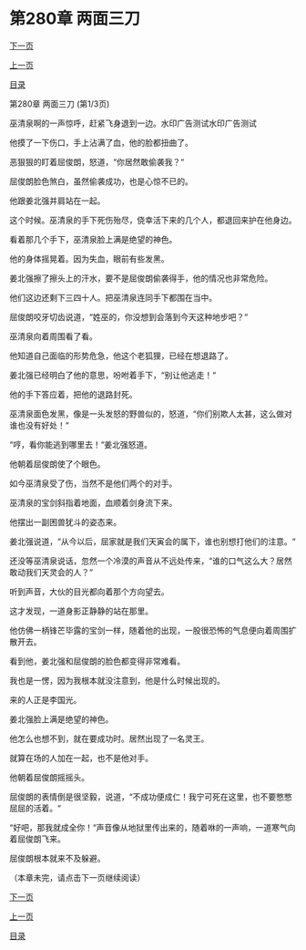 <h1>第280章    两面三刀</h1>
            <div><p><a href="./0838_%E7%AC%AC280%E7%AB%A0_%E4%B8%A4%E9%9D%A2%E4%B8%89%E5%88%80.md">下一页</a></p><p><a href="./0836_%E7%AC%AC279%E7%AB%A0_%E4%B8%A7%E5%AE%B6%E4%B9%8B%E7%8A%AC.md">上一页</a></p><p><a href="../">目录</a></p></div>
            <div><p>第280章    两面三刀 (第1/3页)</p><p>巫清泉啊的一声惊呼，赶紧飞身退到一边。水印广告测试水印广告测试</p><p>他摸了一下伤口，手上沾满了血，他的脸都扭曲了。</p><p>恶狠狠的盯着屈俊朗，怒道，“你居然敢偷袭我？“</p><p>屈俊朗脸色煞白，虽然偷袭成功，也是心惊不已的。</p><p>他跟姜北强并肩站在一起。</p><p>这个时候。巫清泉的手下死伤殆尽，侥幸活下来的几个人，都退回来护在他身边。</p><p>看着那几个手下，巫清泉脸上满是绝望的神色。</p><p>他的身体摇晃着。因为失血，眼前有些发黑。</p><p>姜北强擦了擦头上的汗水，要不是屈俊朗偷袭得手，他的情况也非常危险。</p><p>他们这边还剩下三四十人。把巫清泉连同手下都围在当中。</p><p>屈俊朗咬牙切齿说道，“姓巫的，你没想到会落到今天这种地步吧？“</p><p>巫清泉向着周围看了看。</p><p>他知道自己面临的形势危急，他这个老狐狸，已经在想退路了。</p><p>姜北强已经明白了他的意思，吩咐着手下，“别让他逃走！“</p><p>他的手下答应着，把他的退路封死。</p><p>巫清泉面色发黑，像是一头发怒的野兽似的，怒道，“你们别欺人太甚，这么做对谁也没有好处！“</p><p>“哼，看你能逃到哪里去！“姜北强怒道。</p><p>他朝着屈俊朗使了个眼色。</p><p>如今巫清泉受了伤，当然不是他们两个的对手。</p><p>巫清泉的宝剑斜指着地面，血顺着剑身流下来。</p><p>他摆出一副困兽犹斗的姿态来。</p><p>姜北强说道，“从今以后，屈家就是我们天寅会的属下，谁也别想打他们的注意。“</p><p>还没等巫清泉说话，忽然一个冷漠的声音从不远处传来，“谁的口气这么大？居然敢动我们天灵会的人？“</p><p>听到声音，大伙的目光都向着那个方向望去。</p><p>这才发现，一道身影正静静的站在那里。</p><p>他仿佛一柄锋芒毕露的宝剑一样，随着他的出现，一股很恐怖的气息便向着周围扩散开去。</p><p>看到他，姜北强和屈俊朗的脸色都变得非常难看。</p><p>我也是一愣，因为我根本就没注意到，他是什么时候出现的。</p><p>来的人正是李国光。</p><p>姜北强脸上满是绝望的神色。</p><p>他怎么也想不到，就在要成功时。居然出现了一名灵王。</p><p>就算在场的人加在一起，也不是他对手。</p><p>他朝着屈俊朗摇摇头。</p><p>屈俊朗的表情倒是很坚毅，说道，“不成功便成仁！我宁可死在这里，也不要憋憋屈屈的活着。“</p><p>“好吧，那我就成全你！“声音像从地狱里传出来的，随着咻的一声响，一道寒气向着屈俊朗飞来。</p><p>屈俊朗根本就来不及躲避。</p><p>（本章未完，请点击下一页继续阅读）</p></div>
            <div><p><a href="./0838_%E7%AC%AC280%E7%AB%A0_%E4%B8%A4%E9%9D%A2%E4%B8%89%E5%88%80.md">下一页</a></p><p><a href="./0836_%E7%AC%AC279%E7%AB%A0_%E4%B8%A7%E5%AE%B6%E4%B9%8B%E7%8A%AC.md">上一页</a></p><p><a href="../">目录</a></p></div>
